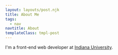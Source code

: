 ```yaml
---
layout: layouts/post.njk
title: About Me
tags:
  - nav
navtitle: About
templateClass: tmpl-post
---
```


I'm a front-end web developer at [Indiana University](https://indiana.edu).
